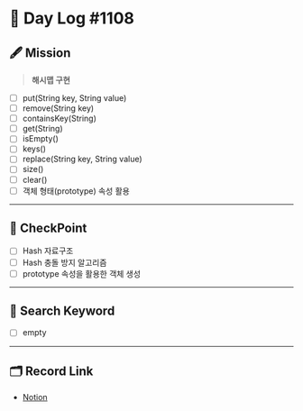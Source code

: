 # __🎥 Day Log #1108__

## 🖋 __Mission__
> __해시맵 구현__
- [ ] put(String key, String value)
- [ ] remove(String key)
- [ ] containsKey(String)
- [ ] get(String) 
- [ ] isEmpty()
- [ ] keys()
- [ ] replace(String key, String value)
- [ ] size()
- [ ] clear()
- [ ] 객체 형태(prototype) 속성 활용
---
## 📌 __CheckPoint__
- [ ] Hash 자료구조
- [ ] Hash 충돌 방지 알고리즘
- [ ] prototype 속성을 활용한 객체 생성
---
## 🔖 __Search Keyword__
- [ ] empty
---
## 🗂 __Record Link__
- [Notion]()